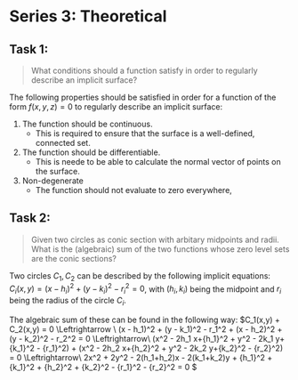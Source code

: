 # Series 3: Theoretical

## Task 1:
>  What conditions should a function satisfy in order to regularly describe an implicit surface?

The following properties should be satisfied in order for a function of the form $f(x, y, z) = 0$ to regularly describe an implicit surface:
1. The function should be continuous.
   - This is required to ensure that the surface is a well-defined, connected set.
2. The function should be differentiable.
    - This is neede to be able to calculate the normal vector of points on the surface.
3. Non-degenerate
   - The function should not evaluate to zero everywhere,

## Task 2:
> Given two circles as conic section with arbitary midpoints and radii. What is the (algebraic) sum of the two functions whose zero level sets are the conic sections?

Two circles $C_1, C_2$ can be described by the following implicit equations:
$C_i(x,y) = (x - h_i)^2 + (y - k_i)^2 - r_i^2 = 0$, with $(h_i, k_i)$ being the midpoint and $r_i$ being the radius of the circle $C_i$.

The algebraic sum of these can be found in the following way:
$C_1(x,y) + C_2(x,y) = 0 \Leftrightarrow \\
(x - h_1)^2 + (y - k_1)^2 - r_1^2 + (x - h_2)^2 + (y - k_2)^2 - r_2^2 = 0 \Leftrightarrow\\
(x^2 - 2h_1  x+{h_1}^2 + y^2 - 2k_1  y+{k_1}^2 - {r_1}^2) + (x^2 - 2h_2  x+{h_2}^2 + y^2 - 2k_2  y+{k_2}^2 - {r_2}^2) = 0 \Leftrightarrow\\
2x^2 + 2y^2 - 2(h_1+h_2)x - 2(k_1+k_2)y + {h_1}^2 + {k_1}^2 + {h_2}^2 + {k_2}^2 - {r_1}^2 - {r_2}^2 = 0
$